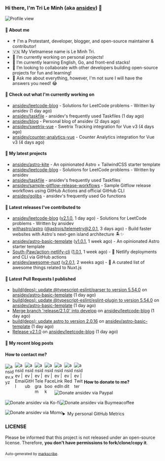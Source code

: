 ### Hi there, I'm Tri Le Minh (aka [ansidev][website]) 👋

<img src="https://komarev.com/ghpvc/?username=ansidev" alt="Profile view" />

#### 📕 About me

- ✝️ I'm a Protestant, developer, blogger, and open-source maintainer & contributor!
- 🇻🇳 My Vietnamese name is Le Minh Tri.
- 🔭 I’m currently working on personal projects!
- 🌱 I’m currently learning English, Go, and front-end stacks!
- 👯 I’m looking to collaborate with other developers building open-source projects for fun and learning!
- 💬 Ask me about everything, however, I'm not sure I will have the answers you need! 😂

#### 👷 Check out what I'm currently working on

- [ansidev/leetcode-blog](https://github.com/ansidev/leetcode-blog) - Solutions for LeetCode problems - Written by ansidev (1 day ago)
- [ansidev/taskfile](https://github.com/ansidev/taskfile) - ansidev's frequently used Taskfiles (1 day ago)
- [ansidev/blog](https://github.com/ansidev/blog) - Personal blog of ansidev (2 days ago)
- [ansidev/swetrix-vue](https://github.com/ansidev/swetrix-vue) - Swetrix Tracking integration for Vue v3 (4 days ago)
- [ansidev/counter-analytics-vue](https://github.com/ansidev/counter-analytics-vue) - Counter Analytics integration for Vue v3 (4 days ago)

#### 🌱 My latest projects

- [ansidev/astro-kite](https://github.com/ansidev/astro-kite) - An opinionated Astro + TailwindCSS starter template
- [ansidev/leetcode-blog](https://github.com/ansidev/leetcode-blog) - Solutions for LeetCode problems - Written by ansidev
- [ansidev/taskfile](https://github.com/ansidev/taskfile) - ansidev's frequently used Taskfiles
- [ansidev/sample-gitflow-release-workflows](https://github.com/ansidev/sample-gitflow-release-workflows) - Sample Gitflow release workflows using GitHub Actions and official GitHub CLI
- [ansidev/golibs](https://github.com/ansidev/golibs) - ansidev's frequently used Go functions

#### 🔭 Latest releases I've contributed to

- [ansidev/leetcode-blog](https://github.com/ansidev/leetcode-blog) ([v2.1.0](https://github.com/ansidev/leetcode-blog/releases/tag/v2.1.0), 1 day ago) - Solutions for LeetCode problems - Written by ansidev
- [withastro/astro](https://github.com/withastro/astro) ([@astrojs/telemetry@2.0.1](https://github.com/withastro/astro/releases/tag/%40astrojs/telemetry%402.0.1), 3 days ago) - Build faster websites with Astro's next-gen island architecture 🏝✨
- [ansidev/astro-basic-template](https://github.com/ansidev/astro-basic-template) ([v1.0.1](https://github.com/ansidev/astro-basic-template/releases/tag/v1.0.1), 1 week ago) - An opinionated Astro starter template
- [South-Paw/action-netlify-cli](https://github.com/South-Paw/action-netlify-cli) ([1.0.1](https://github.com/South-Paw/action-netlify-cli/releases/tag/1.0.1), 1 week ago) - 🙌 Netlify deployments and CLI via GitHub actions
- [ansidev/awesome-nuxt](https://github.com/ansidev/awesome-nuxt) ([v2.0.1](https://github.com/ansidev/awesome-nuxt/releases/tag/v2.0.1), 2 weeks ago) - 🎉 A curated list of awesome things related to Nuxt.js

#### 🔨 Latest Pull Requests I published

- [build(deps): update @typescript-eslint/parser to version 5.54.0](https://github.com/ansidev/astro-basic-template/pull/77) on [ansidev/astro-basic-template](https://github.com/ansidev/astro-basic-template) (1 day ago)
- [build(deps): update @typescript-eslint/eslint-plugin to version 5.54.0](https://github.com/ansidev/astro-basic-template/pull/76) on [ansidev/astro-basic-template](https://github.com/ansidev/astro-basic-template) (1 day ago)
- [Merge branch 'release/2.1.0' into develop](https://github.com/ansidev/leetcode-blog/pull/54) on [ansidev/leetcode-blog](https://github.com/ansidev/leetcode-blog) (1 day ago)
- [build(deps): update astro to version 2.0.16](https://github.com/ansidev/astro-basic-template/pull/75) on [ansidev/astro-basic-template](https://github.com/ansidev/astro-basic-template) (1 day ago)
- [Release v2.1.0](https://github.com/ansidev/leetcode-blog/pull/53) on [ansidev/leetcode-blog](https://github.com/ansidev/leetcode-blog) (1 day ago)

#### 📜 My recent blog posts

<!-- BLOG-POST-LIST:START --><!-- BLOG-POST-LIST:END -->

#### How to contact me?

[<img align="left" width="32px" src="https://ansidev.xyz/pwa-192x192.png"                alt="ansidev.xyz" style="padding-top: 4px;" />][website]
<a href="mailto:ansidev@gmail.com">
 <img align="left" width="32px" src="https://img.icons8.com/fluency/32/gmail-new.png"    alt="ansidev | Email" />
</a>
[<img align="left" width="32px" src="https://img.icons8.com/fluency/32/github.png"       alt="ansidev | GitHub" />][github]
[<img align="left" width="32px" src="https://img.icons8.com/fluency/32/telegram-app.svg" alt="ansidev | Telegram" />][telegram]
[<img align="left" width="32px" src="https://img.icons8.com/fluency/32/facebook.svg"     alt="ansidev | Facebook" />][facebook]
[<img align="left" width="32px" src="https://img.icons8.com/fluency/32/linkedin.svg"     alt="ansidev | LinkedIn" />][linkedin]
[<img align="left" width="32px" src="https://img.icons8.com/fluency/32/reddit.svg"       alt="ansidev | Reddit" />][reddit]
[<img align="left" width="32px" src="https://img.icons8.com/fluency/32/twitter.svg"      alt="ansidev | Twitter" />][twitter]

<br/>
<br/>

#### How to donate to me?

[<img align="left" height="32px" src="https://www.paypalobjects.com/paypal-ui/logos/svg/paypal-color.svg"  alt="Donate ansidev via Paypal" />][paypal]
[<img align="left" height="32px" src="https://storage.ko-fi.com/cdn/brandasset/kofi_bg_tag_white.png"      alt="Donate ansidev via  Ko-fi" />][kofi]
[<img align="left" height="32px" src="https://cdn.buymeacoffee.com/buttons/v2/default-yellow.png"          alt="Donate ansidev via Buymeacoffee" />][buymeacoffee]
[<img align="left" height="32px" src="https://ansidev.xyz/imgs/momo_icon_rectangle_pinkbg_RGB.png"         alt="Donate ansidev via Momo" />][momo]

<br/>
<br/>

[website]: https://ansidev.xyz/?utm_source=github&utm_medium=readme
[email]: ansidev@gmail.com
[github]: https://github.com/ansidev
[facebook]: https://facebook.com/leminhtri.py
[telegram]: https://t.me/ansidev
[twitter]: https://twitter.com/ansidev
[linkedin]: https://linkedin.com/in/tri-le-minh-1b05bb51/
[reddit]: https://reddit.com/u/ansidev
[paypal]: https://paypal.me/ansidev
[kofi]: https://ko-fi.com/ansidev
[buymeacoffee]: https://buymeacoffee.com/ansidev
[momo]: https://me.momo.vn/ansidev

<br/>
<br/>

<details>
  <summary>My personal GitHub Metrics</summary>
  <br/>
  <img src="./github_metrics_01.svg" />
  <img src="./github_metrics_02.svg" />
</details>

### LICENSE

Please be informed that this project is not released under an open-source license. Therefore, **you don't have permissions to fork/clone/copy it**.

<sub>Auto-generated by [markscribe](https://github.com/muesli/markscribe).</sub>

